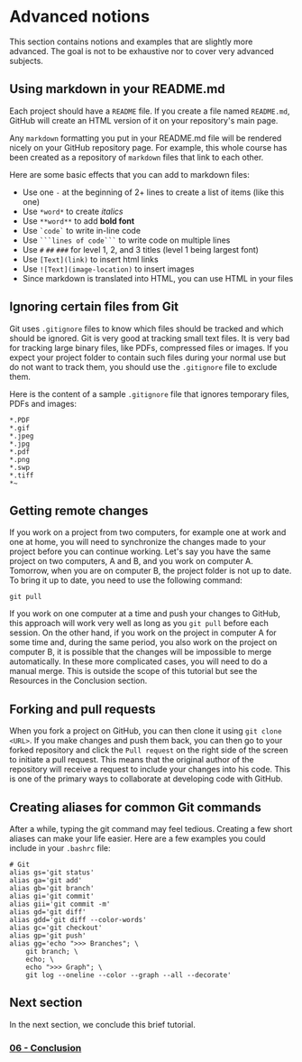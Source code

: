 # Advanced notions

This section contains notions and examples that are slightly more advanced. The
goal is not to be exhaustive nor to cover very advanced subjects.

## Using markdown in your README.md

Each project should have a `README` file. If you create a file named
`README.md`, GitHub will create an HTML version of it on your repository's main
page.

Any `markdown` formatting you put in your README.md file will be rendered
nicely on your GitHub repository page. For example, this whole course has been
created as a repository of `markdown` files that link to each other.

Here are some basic effects that you can add to markdown files:

- Use one `-` at the beginning of 2+ lines to create a list of items (like this
  one)
- Use `*word*` to create *italics*
- Use `**word**` to add **bold font**
- Use <code>\`code\`</code> to write in-line code
- Use <code>\`\`\`lines of code\`\`\`</code> to write code on multiple lines
- Use `#` `##` `###` for level 1, 2, and 3 titles (level 1 being largest font)
- Use `[Text](link)` to insert html links
- Use `![Text](image-location)` to insert images
- Since markdown is translated into HTML, you can use HTML in your files

## Ignoring certain files from Git

Git uses `.gitignore` files to know which files should be tracked and which
should be ignored. Git is very good at tracking small text files. It is very
bad for tracking large binary files, like PDFs, compressed files or images. If
you expect your project folder to contain such files during your normal use but
do not want to track them, you should use the `.gitignore` file to exclude
them.

Here is the content of a sample `.gitignore` file that ignores temporary
files, PDFs and images:

```
*.PDF
*.gif
*.jpeg
*.jpg
*.pdf
*.png
*.swp
*.tiff
*~
```

## Getting remote changes

If you work on a project from two computers, for example one at work and one at
home, you will need to synchronize the changes made to your project before you
can continue working. Let's say you have the same project on two computers, A
and B, and you work on computer A. Tomorrow, when you are on computer B, the
project folder is not up to date. To bring it up to date, you need to use the
following command:

```
git pull
```

If you work on one computer at a time and push your changes to GitHub, this
approach will work very well as long as you `git pull` before each session. On
the other hand, if you work on the project in computer A for some time and,
during the same period, you also work on the project on computer B, it is
possible that the changes will be impossible to merge automatically. In these
more complicated cases, you will need to do a manual merge. This is outside the
scope of this tutorial but see the Resources in the Conclusion section.

## Forking and pull requests

When you fork a project on GitHub, you can then clone it using `git clone
<URL>`. If you make changes and push them back, you can then go to your forked
repository and click the `Pull request` on the right side of the screen to
initiate a pull request. This means that the original author of the repository
will receive a request to include your changes into his code. This is one of
the primary ways to collaborate at developing code with GitHub.

## Creating aliases for common Git commands

After a while, typing the git command may feel tedious. Creating a few short
aliases can make your life easier. Here are a few examples you could include in
your `.bashrc` file:

```
# Git
alias gs='git status'
alias ga='git add'
alias gb='git branch'
alias gi='git commit'
alias gii='git commit -m'
alias gd='git diff'
alias gdd='git diff --color-words'
alias gc='git checkout'
alias gp='git push'
alias gg='echo ">>> Branches"; \
    git branch; \
    echo; \
    echo ">>> Graph"; \
    git log --oneline --color --graph --all --decorate'
```

## Next section

In the next section, we conclude this brief tutorial.

### [06 - Conclusion](06_conclusion.md)

